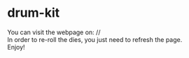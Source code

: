 # drum-kit

You can visit the webpage on: //
<br>
In order to re-roll the dies, you just need to refresh the page.
<br>
Enjoy!
